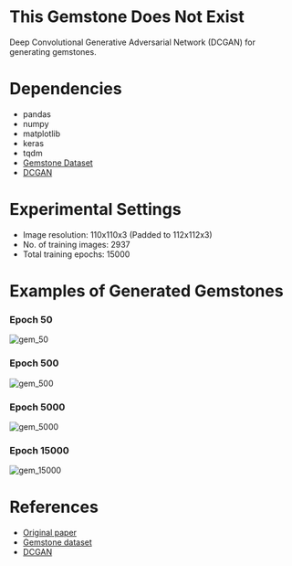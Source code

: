 # This Gemstone Does Not Exist
Deep Convolutional Generative Adversarial Network (DCGAN) for generating gemstones.

# Dependencies
* pandas
* numpy
* matplotlib
* keras
* tqdm
* [Gemstone Dataset](https://github.com/loliverhennigh/Crystal-Gems)
* [DCGAN](https://github.com/eriklindernoren/Keras-GAN)

# Experimental Settings
* Image resolution: 110x110x3 (Padded to 112x112x3)
* No. of training images: 2937
* Total training epochs: 15000

# Examples of Generated Gemstones
### Epoch 50
![gem_50](https://user-images.githubusercontent.com/27071473/56861874-da212080-69d7-11e9-9980-8f875bf27367.png)
### Epoch 500
![gem_500](https://user-images.githubusercontent.com/27071473/56861898-10f73680-69d8-11e9-8ed8-7c01afbcf48a.png)
### Epoch 5000
![gem_5000](https://user-images.githubusercontent.com/27071473/56861917-2e2c0500-69d8-11e9-91cb-b0afc3ca5723.png)
### Epoch 15000
![gem_15000](https://user-images.githubusercontent.com/27071473/56861907-20767f80-69d8-11e9-9cae-bfdb33d9e9d7.png)

# References
* [Original paper](https://arxiv.org/abs/1511.06434)
* [Gemstone dataset](https://github.com/loliverhennigh/Crystal-Gems)
* [DCGAN](https://github.com/eriklindernoren/Keras-GAN)
